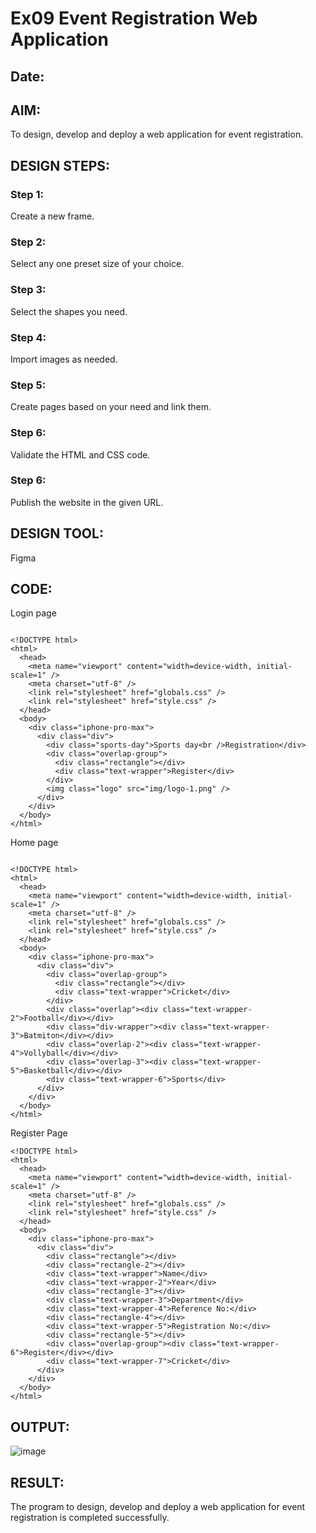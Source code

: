 # Ex09 Event Registration Web Application
## Date:

## AIM:
To design, develop and deploy a web application for event registration.

## DESIGN STEPS:

### Step 1:
Create a new frame.

### Step 2:
Select any one preset size of your choice.

### Step 3:
Select the shapes you need.

### Step 4:
Import images as needed.

### Step 5:
Create pages based on your need and link them.

### Step 6:

Validate the HTML and CSS code.

### Step 6:

Publish the website in the given URL.

## DESIGN TOOL:
Figma

## CODE:
Login page
```

<!DOCTYPE html>
<html>
  <head>
    <meta name="viewport" content="width=device-width, initial-scale=1" />
    <meta charset="utf-8" />
    <link rel="stylesheet" href="globals.css" />
    <link rel="stylesheet" href="style.css" />
  </head>
  <body>
    <div class="iphone-pro-max">
      <div class="div">
        <div class="sports-day">Sports day<br />Registration</div>
        <div class="overlap-group">
          <div class="rectangle"></div>
          <div class="text-wrapper">Register</div>
        </div>
        <img class="logo" src="img/logo-1.png" />
      </div>
    </div>
  </body>
</html>
````
Home page
```

<!DOCTYPE html>
<html>
  <head>
    <meta name="viewport" content="width=device-width, initial-scale=1" />
    <meta charset="utf-8" />
    <link rel="stylesheet" href="globals.css" />
    <link rel="stylesheet" href="style.css" />
  </head>
  <body>
    <div class="iphone-pro-max">
      <div class="div">
        <div class="overlap-group">
          <div class="rectangle"></div>
          <div class="text-wrapper">Cricket</div>
        </div>
        <div class="overlap"><div class="text-wrapper-2">Football</div></div>
        <div class="div-wrapper"><div class="text-wrapper-3">Batmiton</div></div>
        <div class="overlap-2"><div class="text-wrapper-4">Vollyball</div></div>
        <div class="overlap-3"><div class="text-wrapper-5">Basketball</div></div>
        <div class="text-wrapper-6">Sports</div>
      </div>
    </div>
  </body>
</html>
```
Register Page
```
<!DOCTYPE html>
<html>
  <head>
    <meta name="viewport" content="width=device-width, initial-scale=1" />
    <meta charset="utf-8" />
    <link rel="stylesheet" href="globals.css" />
    <link rel="stylesheet" href="style.css" />
  </head>
  <body>
    <div class="iphone-pro-max">
      <div class="div">
        <div class="rectangle"></div>
        <div class="rectangle-2"></div>
        <div class="text-wrapper">Name</div>
        <div class="text-wrapper-2">Year</div>
        <div class="rectangle-3"></div>
        <div class="text-wrapper-3">Department</div>
        <div class="text-wrapper-4">Reference No:</div>
        <div class="rectangle-4"></div>
        <div class="text-wrapper-5">Registration No:</div>
        <div class="rectangle-5"></div>
        <div class="overlap-group"><div class="text-wrapper-6">Register</div></div>
        <div class="text-wrapper-7">Cricket</div>
      </div>
    </div>
  </body>
</html>

```

## OUTPUT:

![image](https://github.com/user-attachments/assets/94d7beaf-f6bd-415e-8f59-5c9c388575d7)

## RESULT:
The program to design, develop and deploy a web application for event registration is completed successfully.
